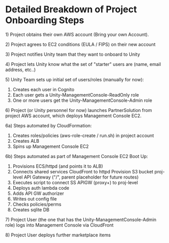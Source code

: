 # Detailed Breakdown of Project Onboarding Steps

1\) Project obtains their own AWS account (Bring your own Account).

2\) Project agrees to EC2 conditions (EULA / FIPS) on their new account

3\) Project notifies Unity team that they want to onboard to Unity

4\) Project lets Unity know what the set of "starter" users are (name, email address, etc..)

5\) Unity Team sets up initial set of users/roles (manually for now):

1. Creates each user in Cognito
2. Each user gets a Unity-ManagementConsole-ReadOnly role
3. One or more users get the Unity-ManagementConsole-Admin role

6\) Project (or Unity personnel for now) launches PartnerSolution from project AWS account, which deploys Management Console EC2.

6a) Steps automated by CloudFormation:

1. Creates roles/policies (aws-role-create / run.sh) in project account
2. Creates ALB
3. Spins up Management Console EC2

6b) Steps automated as part of Management Console EC2 Boot Up:

1. Provisions ECS/httpd (and points it to ALB)
2. Connects shared services CloudFront to httpd Provision S3 bucket proj-level API Gateway ("/", parent placeholder for future routes)
3. Executes script to connect SS APIGW (proxy+) to proj-level
4. Deploys auth lambda code
5. Adds API GW authorizer
6. Writes out config file
7. Checks policies/perms
8. Creates sqlite DB

7\) Project User (the one that has the Unity-ManagementConsole-Admin role) logs into Management Console via CloudFront

8\) Project User deploys further marketplace items
